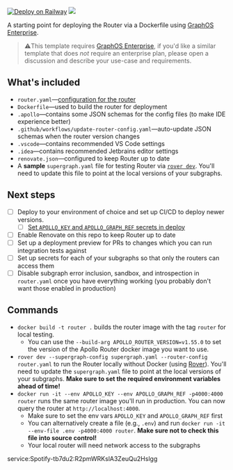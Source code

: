 [![Deploy on Railway](https://railway.app/button.svg)](https://railway.app/template/A-6SvK?referralCode=xsbY2R)
[![](https://dcbadge.vercel.app/api/server/graphos)](https://discord.gg/graphos)

A starting point for deploying the Router via a Dockerfile using [GraphOS Enterprise].

> ⚠️This template requires [GraphOS Enterprise], if you'd like a similar template that does _not_ require an enterprise plan, please open a discussion and describe your use-case and requirements.

## What's included

- `router.yaml`—[configuration for the router](https://www.apollographql.com/docs/router/configuration/overview)
- `Dockerfile`—used to build the router for deployment
- `.apollo`—contains some JSON schemas for the config files (to make IDE experience better)
- `.github/workflows/update-router-config.yaml`—auto-update JSON schemas when the router version changes
- `.vscode`—contains recommended VS Code settings
- `.idea`—contains recommended Jetbrains editor settings
- `renovate.json`—configured to keep Router up to date
- A **sample** `supergraph.yaml` file for testing Router via [`rover dev`][Rover]. You'll need to update this file to point at the local versions of your subgraphs.

## Next steps

- [ ] Deploy to your environment of choice and set up CI/CD to deploy newer versions.
    - [ ] [Set `APOLLO_KEY` and `APOLLO_GRAPH_REF` secrets in deploy](https://www.apollographql.com/docs/router/configuration/overview/#environment-variables)
- [ ] Enable Renovate on this repo to keep Router up to date
- [ ] Set up a deployment preview for PRs to changes which you can run integration tests against
- [ ] Set up secrets for each of your subgraphs so that only the routers can access them
- [ ] Disable subgraph error inclusion, sandbox, and introspection in `router.yaml` once you have everything working (you probably don't want those enabled in production)

## Commands

- `docker build -t router .` builds the router image with the tag `router` for local testing.
  - You can use the `--build-arg APOLLO_ROUTER_VERSION=v1.55.0` to set the version of the Apollo Router docker image you want to use.
- `rover dev --supergraph-config supergraph.yaml --router-config router.yaml` to run the Router locally without Docker (using [Rover]). You'll need to update the `supergraph.yaml` file to point at the local versions of your subgraphs. **Make sure to set the required environment variables ahead of time!**
- `docker run -it --env APOLLO_KEY --env APOLLO_GRAPH_REF -p4000:4000 router` runs the same router image you'll run in production. You can now query the router at `http://localhost:4000`.
    - Make sure to set the env vars `APOLLO_KEY` and `APOLLO_GRAPH_REF` first
    - You can alternatively create a file (e.g., `.env`) and run `docker run -it --env-file .env -p4000:4000 router`. **Make sure not to check this file into source control!**
    - Your local router will need network access to the subgraphs


[GraphOS Enterprise]: https://www.apollographql.com/docs/graphos/enterprise
[Rover]: https://www.apollographql.com/docs/rover/commands/dev

service:Spotify-tb7du2:R2pmWRKslA3ZeuQu2Hslgg
